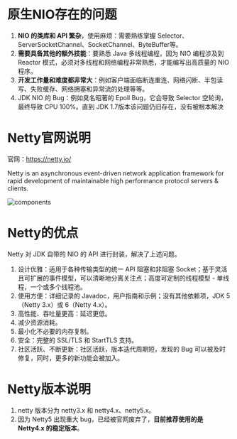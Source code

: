 # 原生NIO存在的问题

1. **NIO 的类库和 API 繁杂**，使用麻烦：需要熟练掌握 Selector、ServerSocketChannel、SocketChannel、ByteBuffer等。
2. **需要具备其他的额外技能**：要熟悉 Java 多线程编程，因为 NIO 编程涉及到 Reactor 模式，必须对多线程和网络编程非常熟悉，才能编写出高质量的 NIO 程序。
3. **开发工作量和难度都非常大**：例如客户端面临断连重连、网络闪断、半包读写、失败缓存、网络拥塞和异常流的处理等等。
4. JDK NIO 的 Bug：例如臭名昭著的 Epoll Bug，它会导致 Selector 空轮询，最终导致 CPU 100%。直到 JDK 1.7版本该问题仍旧存在，没有被根本解决

# Netty官网说明

官网：https://netty.io/

Netty is an asynchronous event-driven network application framework for rapid development of maintainable high performance protocol servers & clients.

![components](https://hhc-typora.oss-cn-shenzhen.aliyuncs.com/components.png)

# Netty的优点

Netty 对 JDK 自带的 NIO 的 API 进行封装，解决了上述问题。

1. 设计优雅：适用于各种传输类型的统一 API 阻塞和非阻塞 Socket；基于灵活且可扩展的事件模型，可以清晰地分离关注点；高度可定制的线程模型 - 单线程，一个或多个线程池。
2. 使用方便：详细记录的 Javadoc，用户指南和示例；没有其他依赖项，JDK 5（Netty 3.x）或 6（Netty 4.x）。
3. 高性能、吞吐量更高：延迟更低。
4. 减少资源消耗。
5. 最小化不必要的内存复制。
6. 安全：完整的 SSL/TLS 和 StartTLS 支持。
7. 社区活跃、不断更新：社区活跃，版本迭代周期短，发现的 Bug 可以被及时修复，同时，更多的新功能会被加入。

# Netty版本说明

1. netty 版本分为 netty3.x 和 netty4.x、netty5.x。
2. 因为 Netty5 出现重大 bug，已经被官网废弃了，**目前推荐使用的是 Netty4.x 的稳定版本**。